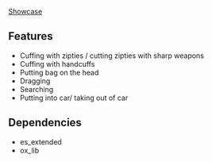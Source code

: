 
[Showcase](https://streamable.com/zzhd1a)
## Features
* Cuffing with zipties / cutting zipties with sharp weapons
* Cuffing with handcuffs
* Putting bag on the head
* Dragging
* Searching
* Putting into car/ taking out of car
## Dependencies
* es_extended
* ox_lib